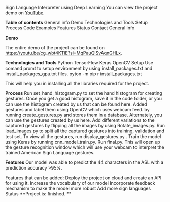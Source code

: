 Sign Language Interpreter using Deep Learning
You can view the project demo on [YouTube](https://youtu.be/cg_wbt4KTiE?si=MqPauQISvAqnGHLx).

**Table of contents**
General info
Demo
Technologies and Tools
Setup
Process
Code Examples
Features
Status
Contact
General info


**Demo**

The entire demo of the project can be found on https://youtu.be/cg_wbt4KTiE?si=MqPauQISvAqnGHLx.


**Technologies and Tools**
Python
TensorFlow
Keras
OpenCV
Setup
Use comand promt to setup environment by using install_packages.txt and install_packages_gpu.txt files.
pyton -m pip r install_packages.txt

This will help you in installing all the libraries required for the project.

**Process**
Run set_hand_histogram.py to set the hand histogram for creating gestures.
Once you get a good histogram, save it in the code folder, or you can use the histogram created by us that can be found here.
Added gestures and label them using OpenCV which uses webcam feed. by running create_gestures.py and stores them in a database. Alternately, you can use the gestures created by us here.
Add different variations to the captured gestures by flipping all the images by using Rotate_images.py.
Run load_images.py to split all the captured gestures into training, validation and test set.
To view all the gestures, run display_gestures.py .
Train the model using Keras by running cnn_model_train.py.
Run final.py. This will open up the gesture recognition window which will use your webcam to interpret the trained American Sign Language gestures.


**Features**
Our model was able to predict the 44 characters in the ASL with a prediction accuracy >95%.

Features that can be added:
Deploy the project on cloud and create an API for using it.
Increase the vocabulary of our model
Incorporate feedback mechanism to make the model more robust
Add more sign languages
Status
**Project is: finished. **
